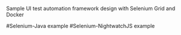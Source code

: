 Sample UI test automation framework design with Selenium Grid and Docker

#Selenium-Java example
#Selenium-NightwatchJS example
